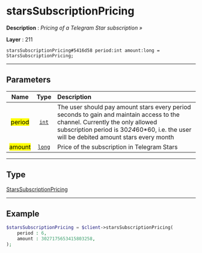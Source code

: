 # starsSubscriptionPricing

**Description** : *Pricing of a Telegram Star subscription &raquo;*

**Layer** : 211

```tl
starsSubscriptionPricing#5416d58 period:int amount:long = StarsSubscriptionPricing;
```

---

## Parameters

| Name | Type | Description |
| :---: | :---: | :--- |
| <mark>period</mark> | [`int`](type/int) | The user should pay amount stars every period seconds to gain and maintain access to the channel. Currently the only allowed subscription period is 30*24*60*60, i.e. the user will be debited amount stars every month |
| <mark>amount</mark> | [`long`](type/long) | Price of the subscription in Telegram Stars |

---

## Type

[StarsSubscriptionPricing](type/StarsSubscriptionPricing)

---

## Example

```php
$starsSubscriptionPricing = $client->starsSubscriptionPricing(
	period : 6,
	amount : 3027175653415803258,
);
```